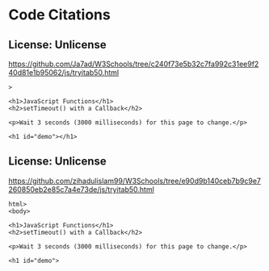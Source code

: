 # Code Citations

## License: Unlicense
https://github.com/Ja7ad/W3Schools/tree/c240f73e5b32c7fa992c31ee9f240d81e1b95062/js/tryitab50.html

```
>

<h1>JavaScript Functions</h1>
<h2>setTimeout() with a Callback</h2>

<p>Wait 3 seconds (3000 milliseconds) for this page to change.</p>

<h1 id="demo"></h1>
```


## License: Unlicense
https://github.com/zihadulislam99/W3Schools/tree/e90d9b140ceb7b9c9e7260850eb2e85c7a4e73de/js/tryitab50.html

```
html>
<body>

<h1>JavaScript Functions</h1>
<h2>setTimeout() with a Callback</h2>

<p>Wait 3 seconds (3000 milliseconds) for this page to change.</p>

<h1 id="demo">
```

